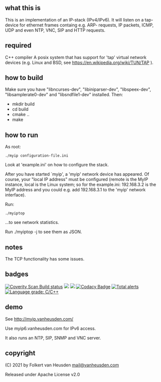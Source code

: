 what this is
------------
This is an implementation of an IP-stack (IPv4/IPv6).
It will listen on a tap-device for ethernet frames containg e.g. ARP-
requests, IP packets, ICMP, UDP and even NTP, VNC, SIP and HTTP requests.

required
--------
C++ compiler
A posix system that has support for 'tap' virtual network devices (e.g.
Linux and BSD, see https://en.wikipedia.org/wiki/TUN/TAP ).

how to build
------------
Make sure you have "libncurses-dev", "libiniparser-dev", "libspeex-dev", "libsamplerate0-dev" and "libsndfile1-dev" installed. Then:

* mkdir build
* cd build
* cmake ..
* make

how to run
----------
As root:

	./myip configuration-file.ini

Look at 'example.ini' on how to configure the stack.

After you have started `myip', a 'myip' network device has appeared.
Of course, your "local IP address" must be configured (remote is the MyIP instance, local is the Linux system; so for the example.ini: 192.168.3.2 is the MyIP address and you could e.g. add 192.168.3.1 to the 'myip' network interface).

Run:

	./myiptop

...to see network statistics.

Run ./myiptop -j to see them as JSON.

notes
-----
The TCP functionality has some issues.

badges
------
<a href="https://scan.coverity.com/projects/folkertvanheusden-myip"><img alt="Coverity Scan Build status" src="https://scan.coverity.com/projects/23472/badge.svg"/></a>
<img src="https://img.shields.io/github/license/folkertvanheusden/MyIP">
<img src="https://img.shields.io/travis/com/folkertvanheusden/MyIP">
[![Codacy Badge](https://app.codacy.com/project/badge/Grade/9f791b96f10a48eba323215bc5feed1a)](https://www.codacy.com/gh/folkertvanheusden/MyIP/dashboard?utm_source=github.com&amp;utm_medium=referral&amp;utm_content=folkertvanheusden/MyIP&amp;utm_campaign=Badge_Grade)
[![Total alerts](https://img.shields.io/lgtm/alerts/g/folkertvanheusden/MyIP.svg?logo=lgtm&logoWidth=18)](https://lgtm.com/projects/g/folkertvanheusden/MyIP/alerts/)
[![Language grade: C/C++](https://img.shields.io/lgtm/grade/cpp/g/folkertvanheusden/MyIP.svg?logo=lgtm&logoWidth=18)](https://lgtm.com/projects/g/folkertvanheusden/MyIP/context:cpp)

demo
----
See http://myip.vanheusden.com/

Use myip6.vanheusden.com for IPv6 access.

It also runs an NTP, SIP, SNMP and VNC server.

copyright
---------
(C) 2021 by Folkert van Heusden <mail@vanheusden.com>

Released under Apache License v2.0
